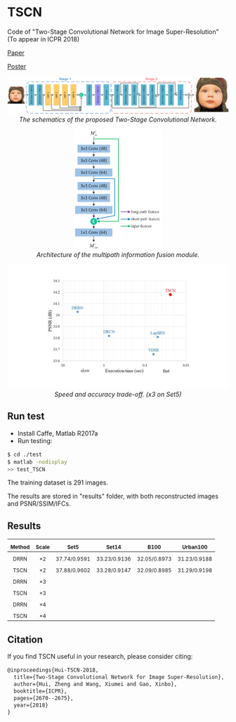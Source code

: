 # TSCN <br />
Code of "Two-Stage Convolutional Network for Image Super-Resolution" (To appear in ICPR 2018)

[Paper](files/TSCN.pdf)

[Poster](files/icpr18_poster.pdf)

<p align="center">
    <img src="files/pipeline.jpg" width="800"> <br />
    <em> The schematics of the proposed Two-Stage Convolutional Network. </em>
</p>
<p align="center">
    <img src="files/MIF.jpg" width="200"> <br />
    <em> Architecture of the multipath information fusion module. </em>
</p>
<p align="center">
    <img src="files/execution_time.jpg" width="640"> <br />
    <em> Speed and accuracy trade-off. (x3 on Set5) </em>
</p>

## Run test

* Install Caffe, Matlab R2017a
* Run testing:
```bash
$ cd ./test
$ matlab -nodisplay
>> test_TSCN
```
The training dataset is 291 images.

The results are stored in "results" folder, with both reconstructed images and PSNR/SSIM/IFCs.

## Results
| <sub>Method</sub> | <sub>Scale</sub> | <sub>Set5</sub> | <sub>Set14</sub> | <sub>B100</sub> | <sub>Urban100</sub> |
|:---:|:---:|:---:|:---:|:---:|:---:|
| <sub>DRRN</sub> | <sub>×2</sub> | <sub>37.74/0.9591</sub> | <sub>33.23/0.9136</sub> | <sub>32.05/0.8973</sub> | <sub>31.23/0.9188</sub> |
| <sub>TSCN</sub> | <sub>×2</sub> | <sub>37.88/0.9602</sub> | <sub>33.28/0.9147</sub> | <sub>32.09/0.8985</sub> | <sub>31.29/0.9198</sub> |
| <sub>DRRN</sub> | <sub>×3</sub> | <sub></sub> | <sub></sub> | <sub></sub> | <sub></sub> |
| <sub>TSCN</sub> | <sub>×3</sub> | <sub></sub> | <sub></sub> | <sub></sub> | <sub></sub> |
| <sub>DRRN</sub> | <sub>×4</sub> | <sub></sub> | <sub></sub> | <sub></sub> | <sub></sub> |
| <sub>TSCN</sub> | <sub>×4</sub> | <sub></sub> | <sub></sub> | <sub></sub> | <sub></sub> |

## Citation

If you find TSCN useful in your research, please consider citing:

```
@inproceedings{Hui-TSCN-2018,
  title={Two-Stage Convolutional Network for Image Super-Resolution},
  author={Hui, Zheng and Wang, Xiumei and Gao, Xinbo},
  booktitle={ICPR},
  pages={2670--2675},
  year={2018}
}
```
